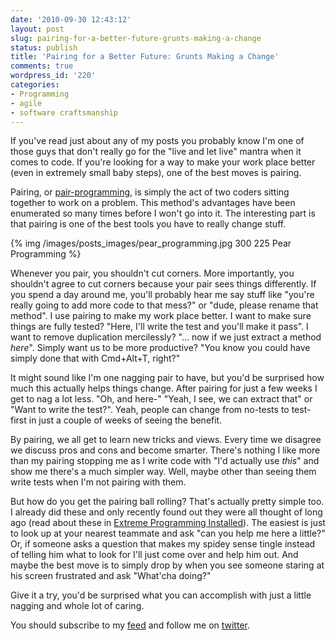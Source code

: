 ```yaml
---
date: '2010-09-30 12:43:12'
layout: post
slug: pairing-for-a-better-future-grunts-making-a-change
status: publish
title: 'Pairing for a Better Future: Grunts Making a Change'
comments: true
wordpress_id: '220'
categories:
- Programming
- agile
- software craftsmanship
---
```


If you've read just about any of my posts you probably know I'm one of those guys that don't really go for the "live and let live" mantra when it comes to code. If you're looking for a way to make your work place better (even in extremely small baby steps), one of the best moves is pairing.

Pairing, or [pair-programming](http://en.wikipedia.org/wiki/Pair_programming), is simply the act of two coders sitting together to work on a problem. This method's advantages have been enumerated so many times before I won't go into it. The interesting part is that pairing is one of the best tools you have to really change stuff.

{% img /images/posts_images/pear_programming.jpg 300 225 Pear Programming %}

Whenever you pair, you shouldn't cut corners. More importantly, you shouldn't agree to cut corners because your pair sees things differently. If you spend a day around me, you'll probably hear me say stuff like "you're really going to add more code to that mess?" or "dude, please rename that method". I use pairing to make my work place better. I want to make sure things are fully tested? "Here, I'll write the test and you'll make it pass". I want to remove duplication mercilessly? "... now if we just extract a method _here_". Simply want us to be more productive? "You know you could have simply done that with Cmd+Alt+T, right?"

It might sound like I'm one nagging pair to have, but you'd be surprised how much this actually helps things change. After pairing for just a few weeks I get to nag a lot less. "Oh, and here-" "Yeah, I see, we can extract that" or "Want to write the test?". Yeah, people can change from no-tests to test-first in just a couple of weeks of seeing the benefit.

By pairing, we all get to learn new tricks and views. Every time we disagree we discuss pros and cons and become smarter. There's nothing I like more than my pairing stopping me as I write code with "I'd actually use _this_" and show me there's a much simpler way. Well, maybe other than seeing them write tests when I'm not pairing with them.

But how do you get the pairing ball rolling? That's actually pretty simple too. I already did these and only recently found out they were all thought of long ago (read about these in [Extreme Programming Installed](http://www.amazon.com/gp/product/0201708426?ie=UTF8&tag=thcodu02-20&linkCode=as2&camp=1789&creative=9325&creativeASIN=0201708426)<img src="http://www.assoc-amazon.com/e/ir?t=thcodu02-20&l=as2&o=1&a=0201708426" style="width: 0; height: 0; display: none; border: none !important;">). The easiest is just to look up at your nearest teammate and ask "can you help me here a little?" Or, if someone asks a question that makes my spidey sense tingle instead of telling him what to look for I'll just come over and help him out. And maybe the best move is to simply drop by when you see someone staring at his screen frustrated and ask "What'cha doing?"

Give it a try, you'd be surprised what you can accomplish with just a little nagging and whole lot of caring.

You should subscribe to my [feed](http://feeds.feedburner.com/TheCodeDump) and follow me on [twitter](http://twitter.com/avivby).
